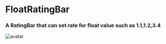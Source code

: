 # FloatRatingBar 
### A RatingBar that can set rate for float value such as 1.1,1.2,3.4
![avatar](https://github.com/devnns/FloatRatingBar/blob/master/ratingbar.png?raw=true)
